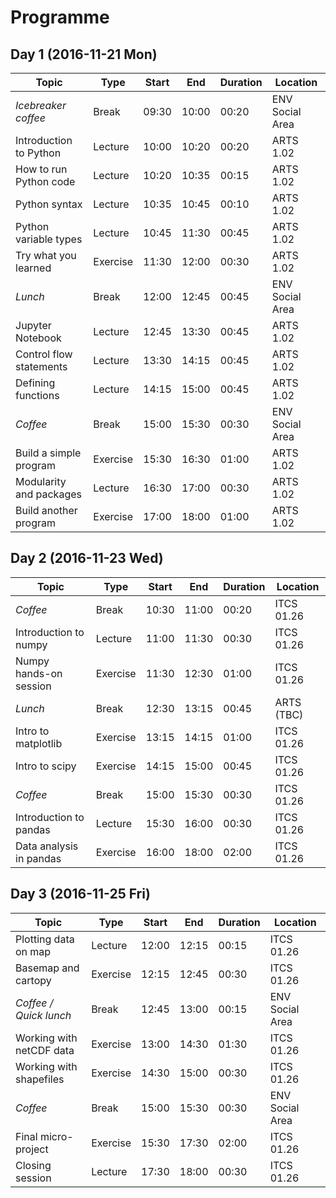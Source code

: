 # Programme
## Day 1 (2016-11-21 Mon)
| Topic                     | Type     | Start | End   | Duration | Location        |
|---------------------------|----------|-------|-------|----------|-----------------|
| *Icebreaker coffee*       | Break    | 09:30 | 10:00 | 00:20    | ENV Social Area |
| Introduction to Python    | Lecture  | 10:00 | 10:20 | 00:20    | ARTS 1.02       |
| How to run Python code    | Lecture  | 10:20 | 10:35 | 00:15    | ARTS 1.02       |
| Python syntax             | Lecture  | 10:35 | 10:45 | 00:10    | ARTS 1.02       |
| Python variable types     | Lecture  | 10:45 | 11:30 | 00:45    | ARTS 1.02       |
| Try what you learned      | Exercise | 11:30 | 12:00 | 00:30    | ARTS 1.02       |
| *Lunch*                   | Break    | 12:00 | 12:45 | 00:45    | ENV Social Area |
| Jupyter Notebook          | Lecture  | 12:45 | 13:30 | 00:45    | ARTS 1.02       |
| Control flow statements   | Lecture  | 13:30 | 14:15 | 00:45    | ARTS 1.02       |
| Defining functions        | Lecture  | 14:15 | 15:00 | 00:45    | ARTS 1.02       |
| *Coffee*                  | Break    | 15:00 | 15:30 | 00:30    | ENV Social Area |
| Build a simple program    | Exercise | 15:30 | 16:30 | 01:00    | ARTS 1.02       |
| Modularity and packages   | Lecture  | 16:30 | 17:00 | 00:30    | ARTS 1.02       |
| Build another program     | Exercise | 17:00 | 18:00 | 01:00    | ARTS 1.02       |

## Day 2 (2016-11-23 Wed)
| Topic                     | Type     | Start | End   | Duration | Location        |
|---------------------------|----------|-------|-------|----------|-----------------|
| *Coffee*                  | Break    | 10:30 | 11:00 | 00:20    | ITCS 01.26      |
| Introduction to numpy     | Lecture  | 11:00 | 11:30 | 00:30    | ITCS 01.26      |
| Numpy hands-on session    | Exercise | 11:30 | 12:30 | 01:00    | ITCS 01.26      |
| *Lunch*                   | Break    | 12:30 | 13:15 | 00:45    | ARTS (TBC)      |
| Intro to matplotlib       | Exercise | 13:15 | 14:15 | 01:00    | ITCS 01.26      |
| Intro to scipy            | Exercise | 14:15 | 15:00 | 00:45    | ITCS 01.26      |
| *Coffee*                  | Break    | 15:00 | 15:30 | 00:30    | ITCS 01.26      |
| Introduction to pandas    | Lecture  | 15:30 | 16:00 | 00:30    | ITCS 01.26      |
| Data analysis in pandas   | Exercise | 16:00 | 18:00 | 02:00    | ITCS 01.26      |

## Day 3 (2016-11-25 Fri)
| Topic                     | Type     | Start | End   | Duration | Location        |
|---------------------------|----------|-------|-------|----------|-----------------|
| Plotting data on map      | Lecture  | 12:00 | 12:15 | 00:15    | ITCS 01.26      | 
| Basemap and cartopy       | Exercise | 12:15 | 12:45 | 00:30    | ITCS 01.26      |
| *Coffee / Quick lunch*    | Break    | 12:45 | 13:00 | 00:15    | ENV Social Area |
| Working with netCDF data  | Exercise | 13:00 | 14:30 | 01:30    | ITCS 01.26      |
| Working with shapefiles   | Exercise | 14:30 | 15:00 | 00:30    | ITCS 01.26      |
| *Coffee*                  | Break    | 15:00 | 15:30 | 00:30    | ENV Social Area |
| Final micro-project       | Exercise | 15:30 | 17:30 | 02:00    | ITCS 01.26      |
| Closing session           | Lecture  | 17:30 | 18:00 | 00:30    | ITCS 01.26      |

